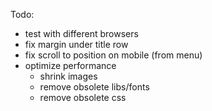 Todo:
 - test with different browsers
 - fix margin under title row
 - fix scroll to position on mobile (from menu)
 - optimize performance
   - shrink images
   - remove obsolete libs/fonts
   - remove obsolete css
